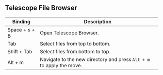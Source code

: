 ## Telescope File Browser

| Binding       | Description                                                          |
| ------------- | -------------------------------------------------------------------- |
| Space + s + B | Open Telescope Browser.                                              |
| Tab           | Select files from top to bottom.                                     |
| Shift + Tab   | Select files from bottom to top.                                     |
| Alt + m       | Navigate to the new directory and press `Alt + m` to apply the move. |
